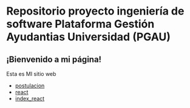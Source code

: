 # Repositorio proyecto ingeniería de software Plataforma Gestión Ayudantias Universidad (PGAU)

## ¡Bienvenido a mi página!

Esta es MI sitio web

- [postulacion](reporte_postulacion.csv)
- [react](react/README.md)
- [index_react](react/src/index.js)
